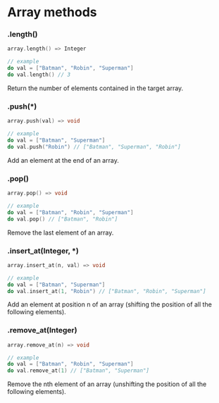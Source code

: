# Array methods

### .length\(\)

```cpp
array.length() => Integer

// example
do val = ["Batman", "Robin", "Superman"]
do val.length() // 3
```

Return the number of elements contained in the target array.

### .push\(\*\)

```cpp
array.push(val) => void

// example
do val = ["Batman", "Superman"]
do val.push("Robin") // ["Batman", "Superman", "Robin"]
```

Add an element at the end of an array.

### .pop\(\)

```cpp
array.pop() => void

// example
do val = ["Batman", "Robin", "Superman"]
do val.pop() // ["Batman", "Robin"]
```

Remove the last element of an array.

### .insert\_at\(Integer, \*\)

```cpp
array.insert_at(n, val) => void

// example
do val = ["Batman", "Superman"]
do val.insert_at(1, "Robin") // ["Batman", "Robin", "Superman"]
```

Add an element at position n of an array \(shifting the position of all the following elements\).

### .remove\_at\(Integer\)

```cpp
array.remove_at(n) => void

// example
do val = ["Batman", "Robin", "Superman"]
do val.remove_at(1) // ["Batman", "Superman"]
```

Remove the nth element of an array \(unshifting the position of all the following elements\).

